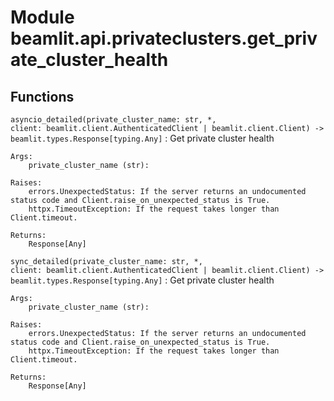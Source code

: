 Module beamlit.api.privateclusters.get_private_cluster_health
=============================================================

Functions
---------

`asyncio_detailed(private_cluster_name: str, *, client: beamlit.client.AuthenticatedClient | beamlit.client.Client) ‑> beamlit.types.Response[typing.Any]`
:   Get private cluster health
    
    Args:
        private_cluster_name (str):
    
    Raises:
        errors.UnexpectedStatus: If the server returns an undocumented status code and Client.raise_on_unexpected_status is True.
        httpx.TimeoutException: If the request takes longer than Client.timeout.
    
    Returns:
        Response[Any]

`sync_detailed(private_cluster_name: str, *, client: beamlit.client.AuthenticatedClient | beamlit.client.Client) ‑> beamlit.types.Response[typing.Any]`
:   Get private cluster health
    
    Args:
        private_cluster_name (str):
    
    Raises:
        errors.UnexpectedStatus: If the server returns an undocumented status code and Client.raise_on_unexpected_status is True.
        httpx.TimeoutException: If the request takes longer than Client.timeout.
    
    Returns:
        Response[Any]